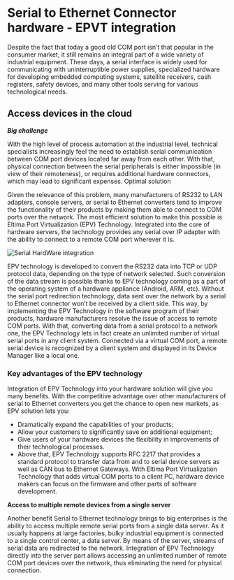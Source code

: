 Serial to Ethernet Connector hardware - EPVT integration
================================================


Despite the fact that today a good old COM port isn’t that popular in the consumer market, it still remains an integral part of a wide variety of industrial equipment. These days, a serial interface is widely used for communicating with uninterruptible power supplies, specialized hardware for developing embedded computing systems, satellite receivers, cash registers, safety devices, and many other tools serving for various technological needs.


Access devices in the cloud
--------------------------

***Big challenge***

With the high level of process automation at the industrial level, technical specialists increasingly feel the need to establish serial communication between COM port devices located far away from each other. With that, physical connection between the serial peripherals is either impossible (in view of their remoteness), or requires additional hardware connectors, which may lead to significant expenses.
Optimal solution

Given the relevance of this problem, many manufacturers of RS232 to LAN adapters, console servers, or serial to Ethernet converters tend to improve the functionality of their products by making them able to connect to COM ports over the network. The most efficient solution to make this possible is Eltima Port Virtualization (EPV) Technology. Integrated into the core of hardware servers, the technology provides any serial over IP adapter with the ability to connect to a remote COM port wherever it is.

![Serial HardWare integration](https://www.eltima.com/images/upload/products/eltima/epvt/hardware/img-hardware_com2.png)

EPV technology is developed to convert the RS232 data into TCP or UDP protocol data, depending on the type of network selected. Such conversion of the data stream is possible thanks to EPV technology coming as a part of the operating system of a hardware appliance (Android, ARM, etc). Without the serial port redirection technology, data sent over the network by a serial to Ethernet connector won’t be received by a client side. This way, by implementing the EPV Technology in the software program of their products, hardware manufacturers resolve the issue of access to remote COM ports. With that, converting data from a serial protocol to a network one, the EPV Technology lets in fact create an unlimited number of virtual serial ports in any client system. Connected via a virtual COM port, a remote serial device is recognized by a client system and displayed in its Device Manager like a local one.

### Key advantages of the EPV technology

Integration of EPV Technology into your hardware solution will give you many benefits. With the competitive advantage over other manufacturers of serial to Ethernet converters you get the chance to open new markets, as EPV solution lets you:

* Dramatically expand the capabilities of your products;
* Allow your customers to significantly save on additional equipment;
* Give users of your hardware devices the flexibility in improvements of their technological processes.
* Above that, EPV Technology supports RFC 2217 that provides a standard protocol to transfer data from and to serial device servers as well as CAN bus to Ethernet Gateways. With Eltima Port Virtualization Technology that adds virtual COM ports to a client PC, hardware device makers can focus on the firmware and other parts of software development.

**Access to multiple remote devices from a single server**

Another benefit Serial to Ethernet technology brings to big enterprises is the ability to access multiple remote serial ports from a single data server. As it usually happens at large factories, bulky industrial equipment is connected to a single control center, a data server. By means of the server, streams of serial data are redirected to the network. Integration of EPV Technology directly into the server part allows accessing an unlimited number of remote COM port devices over the network, thus eliminating the need for physical connection.
